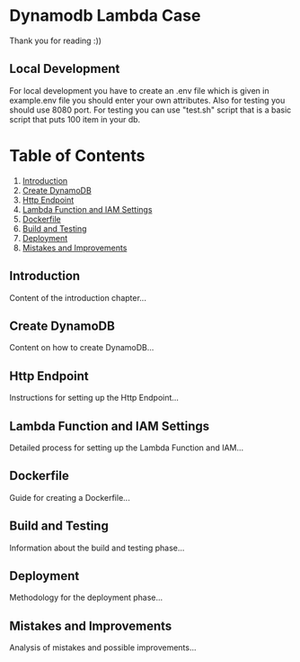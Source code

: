 # Dynamodb Lambda Case 
Thank you for reading :))
## Local Development
For local development you have to create an .env file which is given in example.env file you should enter your own 
attributes. Also for testing you should use 8080 port.
For testing you can use "test.sh" script that is a basic script that puts 100 item in your db. 

# Table of Contents

1. [Introduction](#introduction)
2. [Create DynamoDB](#createdynamodb)
3. [Http Endpoint](#httpendpoint)
4. [Lambda Function and IAM Settings](#lambdafunctionandiamsettings)
5. [Dockerfile](#dockerfile)
6. [Build and Testing](#buildandtesting)
7. [Deployment](#deployment)
8. [Mistakes and Improvements](#mistakesandimprovements)

## Introduction <a name="introduction"></a>
Content of the introduction chapter...

## Create DynamoDB <a name="createdynamodb"></a>
Content on how to create DynamoDB...

## Http Endpoint <a name="httpendpoint"></a>
Instructions for setting up the Http Endpoint...

## Lambda Function and IAM Settings <a name="lambdafunctionandiamsettings"></a>
Detailed process for setting up the Lambda Function and IAM...

## Dockerfile <a name="dockerfile"></a>
Guide for creating a Dockerfile...

## Build and Testing <a name="buildandtesting"></a>
Information about the build and testing phase...

## Deployment <a name="deployment"></a>
Methodology for the deployment phase...

## Mistakes and Improvements <a name="mistakesandimprovements"></a>
Analysis of mistakes and possible improvements...
